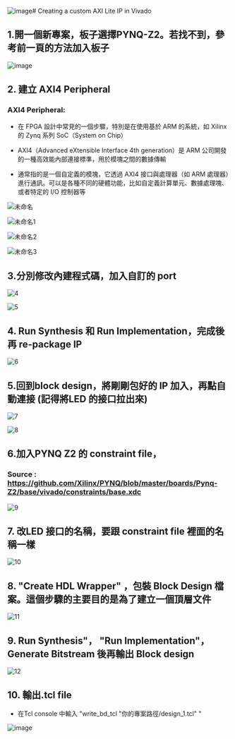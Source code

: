 ![image](https://github.com/Anderson991288/PYNQ-Z2-note/assets/68816726/5f1fa118-514e-4023-9d15-513eac268290)# Creating a custom AXI Lite IP in Vivado 

## 1.開一個新專案，板子選擇PYNQ-Z2。若找不到，參考前一頁的方法加入板子

![image](https://github.com/Anderson991288/PYNQ-Z2-note/assets/68816726/95824b87-74f8-48ab-b70e-122d393c5d89)

## 2. 建立 AXI4 Peripheral
### AXI4 Peripheral:
* 在 FPGA 設計中常見的一個步驟，特別是在使用基於 ARM 的系統，如 Xilinx 的 Zynq 系列 SoC（System on Chip）

* AXI4（Advanced eXtensible Interface 4th generation）是 ARM 公司開發的一種高效能內部連接標準，用於模塊之間的數據傳輸

* 通常指的是一個自定義的模塊，它透過 AXI4 接口與處理器（如 ARM 處理器）進行通訊。可以是各種不同的硬體功能，比如自定義計算單元、數據處理塊、或者特定的 I/O 控制器等

![未命名](https://github.com/Anderson991288/PYNQ-Z2-note/assets/68816726/5b9c4293-63fa-4f0d-b4f2-2954a0897b52)

![未命名1](https://github.com/Anderson991288/PYNQ-Z2-note/assets/68816726/411e4f4f-0956-40f6-92b2-f89d48fda3bc)

![未命名2](https://github.com/Anderson991288/PYNQ-Z2-note/assets/68816726/200525b2-6614-4093-88dc-414c95c1dc9a)

![未命名3](https://github.com/Anderson991288/PYNQ-Z2-note/assets/68816726/977c7dee-d680-4f30-aa1d-9611f8db1591)

## 3.分別修改內建程式碼，加入自訂的 port

![4](https://github.com/Anderson991288/PYNQ-Z2-note/assets/68816726/a1246920-3c0d-4559-8484-c5492209182b)

![5](https://github.com/Anderson991288/PYNQ-Z2-note/assets/68816726/e7cad5d9-8ceb-4076-bfdf-728695a87b11)

## 4. Run Synthesis 和 Run Implementation，完成後再 re-package IP

![6](https://github.com/Anderson991288/PYNQ-Z2-note/assets/68816726/5ca7236c-fc56-4a4b-936b-78b90a8ba0c8)


## 5.回到block design，將剛剛包好的 IP 加入，再點自動連接 (記得將LED 的接口拉出來)

![7](https://github.com/Anderson991288/PYNQ-Z2-note/assets/68816726/5eaae914-7a39-40be-8a4b-a41bfbf05ceb)

![8](https://github.com/Anderson991288/PYNQ-Z2-note/assets/68816726/24265999-9dea-4a89-bd4e-780ad7510756)

## 6.加入PYNQ Z2 的 constraint file，

### Source : https://github.com/Xilinx/PYNQ/blob/master/boards/Pynq-Z2/base/vivado/constraints/base.xdc

![9](https://github.com/Anderson991288/PYNQ-Z2-note/assets/68816726/49de1e0a-a42b-488a-aac8-bc9cdd986f93)

## 7. 改LED 接口的名稱，要跟 constraint file 裡面的名稱一樣
![10](https://github.com/Anderson991288/PYNQ-Z2-note/assets/68816726/eeeb2497-4e0e-4f14-88e8-84a664fc59ea)

## 8. "Create HDL Wrapper" ，包裝 Block Design 檔案。這個步驟的主要目的是為了建立一個頂層文件

![11](https://github.com/Anderson991288/PYNQ-Z2-note/assets/68816726/18d45c14-0d65-46fa-8c56-25111e22804b)

## 9. Run Synthesis"， "Run Implementation"，Generate Bitstream 後再輸出 Block design

![12](https://github.com/Anderson991288/PYNQ-Z2-note/assets/68816726/c473aa9d-6000-4576-9e42-7cd073cb0c23)

## 10.  輸出.tcl file
* 在Tcl console 中輸入 "write_bd_tcl "你的專案路徑/design_1.tcl" "

![image](https://github.com/Anderson991288/PYNQ-Z2-note/assets/68816726/c96ed45e-63a8-452a-845c-c25ae60b9872)

